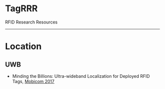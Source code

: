 # TagRRR
RFID Research Resources 

---

# Location
## UWB
- Minding the Billions: Ultra-wideband Localization for Deployed RFID Tags, [Mobicom 2017](www.mit.edu/~fadel/papers/RFind-paper.pdf)

